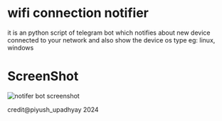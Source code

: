 # wifi connection notifier
 it is an python script of telegram bot which notifies about new device connected to your network and also show the device os type eg: linux, windows

<h1>ScreenShot</h1>

![notifer bot  screenshot](https://github.com/forbeginner26/wifi-connection-notifier/assets/137254524/9e0b8c9a-2030-4d6b-90b1-4227e68d6314)



credit@piyush_upadhyay
2024
